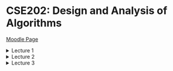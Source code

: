 # CSE202: Design and Analysis of Algorithms

<p>

[Moodle Page](https://moodle.polytechnique.fr/course/view.php?id=14939)

<details><summary>Lecture 1</summary>
  
<p>

[Power point](https://moodle.polytechnique.fr/pluginfile.php/482989/mod_resource/content/2/01-overview.pdf)
  
## Algorithms

An algorithm needs:
 1. A well-specified problem
 2. A method to solve it


An algorithm is *correct* if 
 1. it terminates
 2. it computes what its specification claims

Useful proof technique: look for **variants** and **invariants**:

```python
# Input:  x that can be multiplied
#         n nonnegative integer
# Output: x^n
def binpow(x,n):
  if n==0: return 1
  # n>0
  tmp = binpow(x,n//2) # n//2 < n
  # tmp = x^(n//2)
  tmp = tmp*tmp
  if n%2==0: return tmp
  return tmp*x
```

**Termination** is a very hard problem
- the general problem is **undecidable**

## Complexity

*How long will my program take?*
*Do I have enough money?*
  
The scientific approach:
  1. Experiment for various sizes;
  2. Model;
  3. Analyze the model;
  4. validate with experiments;
  5. If necessary, go to 2.
                                 
### Experimental Determination of (Polynomial) complexity

If the time for a computation grows like $C(n) \sim Kn^\alpha log^pn$ <br>
then doubling $n$ should take time $C(2n) \sim K2^\alpha n^\alpha log^pn$ <br>
so that $$\alpha \approx log_2 \left ( \dfrac{C(2n)}{C(n)} \right ) $$

### Notation

- $ f(n) \sim g(n) $ means $  \lim_{n\to\infty} f(n)/g(n) = 1  $
- $ f(n) = O(g(n)) $ means $ \exists K \exists M \forall n \geq M, |f(n)| \leq Kg(n) $
- $ f(n) = \Theta (g(n)) $ means $ f(n) = O(g(n)) $ and $ g(n) = O(f(n)) $

### Moore's "law"

The expression Moore's "law" is commonly used to mean that
> The speed and memory of computers is expected to **double every 18 months**.

![Graph of orders of Growth](Images/CSE202_OrdersOfGrowth.png "Slide from the powerpoint")

## Lower Bounds

### Complexity of a problem

***Def.*** The *complexity of a problem* is that of the most efficient (possibly unknown) algorithm that solves it.

**Ex.** Sorting $n$ elements has complexity $O(nlogn)$ comparisons <br>
**Proof.** Mergesort (CSE103) reaches the bound

**Ex.** Sorting $n$ elements has complexity $\Theta (nlogn) $ comparisons. <br>
**Proof.** $k$ comparisons cannot distinguish more than $2^k$ permutations and $log_2(n!) \sim n log_2 (n)$

### Complexity of Powering

$$ (x,n) \in \mathbb{A} \times \N \mapsto x^n \in \mathbb{A} $$

We already know it is $O(logn)$ multiplications in $\mathbb{A}$ <br>
*Can this be improved?*

> **Lower bounds** on the complexity require a precise definition (a **model**) of what operations the "most efficient" algorithm can perform.

**Ex.** If the only available operation in $\mathbb{A}$ is multiplication, $x^{2^k}$ requires $k$ multiplications, so that $log_2n$ is a lower bound.

**Ex.** In floating point arithmetic, $x^n = exp(nlogx)$ and the complexity hardly depends on $n$.

### Simple lower bounds

In most useful models, reading the input and writing the output take time. Then, 
$$\text{size(Input) + size(Output) } \leq \text{complexity}$$

## Reductions

Problem X **reduces to** problem Y if you can use an algorithm that solves Y to help solve X.
$$\text{Complexity of solving X} = \text{complexity of solving Y} + \text{cost of the reduction}$$

- complexity of solving Y: perhaps many calls to Y on instances of different sizes (typically, one call)
- cost of the reduction: preprocessing and postprocessing (typically, less than the cost of solving Y)
</details>

<details>
<summary>Lecture 2</summary>


[PowerPoint](https://moodle.polytechnique.fr/pluginfile.php/482992/mod_resource/content/2/02-Multiplication.pdf)

## Divide & Conquer 
### Example 1: How fast can we multiply?

- input: two $n$-digit integers
- output: at most $2n$ digits

<p>

- naive school multiplication:
  - each row: $n$ multiplications + $O(n)$ carries
  - last row: $O(n^2)$ additions + $O(n)$ carries
  - Total: $O(n^2)$ digit (or bit) operations

- Quadratic algorithm: #operations $O(n^2)$ for an input size $n$

<p>

The total cost may be
- mostly at the top (quickselect)
- mostly at the leaves (Karatsuba, Strassen)
- balanced along the levels (binary powering, mergesort)

### Polynomials

- Polynomials behave like integers, without carries
- cost: $(n_1+1)(n_2+1)$ multiplications + $O(n_1n_2)$ additions
<p>

$F$ and $G$ of degree $< n \mapsto H :=FG$

Algorithm: 
1. if $n=1$, return $FG$
2. Let $k:= \lceil\frac{n}{2}\rceil$
3. Split $F=F_0 + x^kF_1, G= G_0+x^kG_1$ <br>
    $F_0,F_1,G_0,G_1$ of degree $<k$
4. compute **recursively** <br>
  $H_0 := F_0G_0, H_1 := F_0G_1, H_2 := F_1G_0, H_3 :=F_1G_1$
5. return $H_0+x^k(H_1+H_2) + x^{2k}H_3$

**Complexity**: $C(n) \leq 4C( \lceil\frac{n}{2}\rceil) + \lambda n$ coefficient operations

$$

\begin{align*}
C(n) &\leq 4C( \left\lceil\frac{n}{2}\right\rceil) + \lambda n \\
&\leq \lambda n +  4\lambda ( \left\lceil\frac{n}{2}\right\rceil) + 16 C( \left\lceil\frac{n}{2}\right\rceil _2) \\ 
&\leq \lambda (n +  2 (2 \left\lceil\frac{n}{2}\right\rceil) +\dots + 2^{k-1}( 2^{k-1} \left\lceil\frac{n}{2}\right\rceil _{k-1})) + 4^{k+1}C(\left\lceil\frac{n}{2}\right\rceil _k) \\ 
&\leq \lambda N (1+2+\dots+2^{k-1}) + 4^kC\left(\left\lceil\frac{n}{2}\right\rceil_k\right) \\
&\leq 4^k\left(\lambda \dfrac{N}{2^k} + C(\left\lceil\frac{n}{2}\right\rceil_k) \right) \\
&\leq (\lambda +1)4^{\lceil\log_2n\rceil}= O(n^2)
\end{align*}
$$


Notation: 
- $\left\lceil\frac{n}{2}\right\rceil_1 = \left\lceil\frac{n}{2}\right\rceil $ 
- $\left\lceil\frac{n}{2}\right\rceil_{k+1} = \left \lceil \left\lceil\frac{n}{2}\right\rceil_k/2 \right \rceil$ 
- $N:$ power of $2$ s.t. <br>
$n \leq N < 2n$

#### Polynomials of Degree 1

$$F= f_0+f_1T, G= g_0+g_1T \mapsto G:= FG = h_0 + h_1T+ h_2T^2$$

Naive algorithm:
$$H = (f_0g_0) + (f_0g_1+f_1g_0)T+ f_1g_1T^2$$
Thus: $4$ multiplications and $1$ addition

Interpolation from **$3$** values:

$$\begin{align*}
h_0 &= F(0)G(0) = f_0g_0 \\
h_2 &= "F(\infty)G(\infty)" = f_1g_1 \\
\tilde h_1 &= h_0 + h_1 + h_2 = F(1)G(1) = (f_0+f_1)(g_0+g_1) 
\end{align*}$$
$$FG = h_0 + (\tilde h_1-h_0-h_2)T + h_2T^2$$
**$3$** multilplications, $2$ additions, $2$ substractions

#### Karatsuba's Algorithm

$F$ and $G$ of degree $<n \mapsto H :=FG$

**Idea**: Evaluate $FG = h_0 + (\tilde h_1-h_0-h_2)T + h_2T^2$ at $T=x^k$

Algorithm: 
1. if $n$ is small, use naive multiplication
2. Let $k:= \lceil\frac{n}{2}\rceil$
3. Split $F=F_0 + x^kF_1, G= G_0+x^kG_1$ <br>
    $F_0,F_1,G_0,G_1$ of degree $<k$
4. compute **recursively** <br>
  $H_0 := F_0G_0, H_2 := F_1G_1, \tilde H_1 :=(F_0+F_1)(G_0+G_1)$
5. return $H_0+x^k(\tilde H_1 - H_0 -H_2) + x^{2k}H_2$

Complexity: $C(n) \leq 3C(\left\lceil\frac{n}{2}\right\rceil) + \lambda n$ coefficient operations

$$
\begin{align*}
C(n) &\leq 3C( \left\lceil\frac{n}{2}\right\rceil) + \lambda n \\
&\leq \lambda n +  3\lambda ( \left\lceil\frac{n}{2}\right\rceil) + 9 C( \left\lceil\frac{n}{2}\right\rceil _2) \\ 
&\leq \lambda N (1+\frac{3}{2}+\dots+(\frac{3}{2})^{k-1}) + 3^kC\left(\left\lceil\frac{n}{2}\right\rceil_k\right) \\
&\leq \lambda N \left(\frac{3}{2}\right)^{k-1}(1+\frac{2}{3}+\dots+(\frac{2}{3})^{k-1}) + 3^kC\left(\left\lceil\frac{n}{2}\right\rceil_k\right) \\
&\leq 3^k\left(2\lambda \dfrac{N}{2^k} + C(\left\lceil\frac{n}{2}\right\rceil_k) \right) \\
&\leq (2\lambda +1)3^{\lceil\log_2n\rceil}= O(n^{\log_23})
\end{align*}
$$

### Integers

#### Karatsuba's Algorithm for Integers

$F$ and $G$ integers $<2^n \mapsto H:=FG$

Algorithm: 
1. if $n$ is small, use naive multiplication
2. Let $k:= \lceil\frac{n}{2}\rceil$
3. Split $F=F_0 + 2^kF_1, G= G_0+2^kG_1$ <br>
    $F_0,F_1,G_0,G_1<2^k$
4. compute **recursively** <br>
  $H_0 := F_0G_0, H_2 := F_1G_1, \tilde H_1 :=(F_0+F_1)(G_0+G_1)$
5. return $H_0+2^k(\tilde H_1 - H-0 -H_2) + 2^{2k}H_2$

Same algorithm as for polynomials, *similar* (not exactly the same) complexity analysis.

***$\rightarrow O(n^{\log_23})$*** bit operations

### Matrices

Input: two $n \times n$ matrices $A,X$ with $n=2^k$ 
<br>
Output: $AX$ with $AX_{ij} := \sum_{k=1}^nA_{ik}X_{kj}$


Strassen's algorithm:
1. if $n=1$, return $AX$
2. Split $A = \begin{pmatrix} a & b \\ c & d \end{pmatrix}, X = \begin{pmatrix} x & y \\ z & t \end{pmatrix}$ with $(n/2) \times (n/2)$ blocks
3. Compute recursively the $7$ products <br>
$q_1 = a(x+z), q_2 = d(y+t), q_3 = (d-a)(z-y),$ <br>
$q_4 = 8b-d)(z+t), q_5 = (b-a)z, q_6 = (c-a)(x+y), q_7 = (c-d)y$
4. Return $\begin{pmatrix}
q_1+q_5 & q_2+q_3+q_4-q_5 \\
q_1 + q_3 + q_6 - q_7 & q_2 + q_7
\end{pmatrix}$

### Application: Graph Transitive Closure

**Def.** A *graph* is a pair $(V,E)$ where
1. $V$ is a finite set of nodes/vertices
2. $E \subseteq V \times V$ is a finite set of edges

Can be described as Adjacency matrix (Boolean matrix)

Boolean Multiplication:
$$c_{ij} = \bigvee_{k=1}^na_{ik}\wedge b_{kj}$$

Let $G=(V,E)$ be a graph.

A *path from i to j* is a sequence of edges $e1,\dots e_n$ such that:
- the source of $e_1$ is i and the target of $e_n$ is j
- For every $1\leq k <n$, the target of $e_k$ is the source of $e_{k+1}$

The *transitive closure* $G^* = (V,E^*)$ is the graph where $(u,v) \in E^*$ iff there is a path from u to v

If A is the adjancency matrix of a graph G, then 

- $(A^k)_{ij} = 1$ iff there is a *path of length k* from i to j
- if $I$ is the identity matrix, then $(A \vee I)^k_{ij} = 1$ iff there exists a *path of length at most k* from i to j
-  $(A \vee I)^{n-1}$ is the adjacency matrix of G^*

The matrix $(A \vee I)^{n-1}$ can be computedd by *log n* squaring operations/multiplications $$O(n^{\log_27}\cdot \log_2n)$$

</details>

<details>
<summary>Lecture 3</summary>
<p>

[PowerPoint](https://moodle.polytechnique.fr/mod/resource/view.php?id=304169)

## Comparing Rankings

How similar are two rankings of n objects?

**Kendall-tau distance**
 : number of inversions between two rankings 

- inversion = pair $i < j$ such that $A[i]>A[j]$ 
- same as number of lines crossing when connecting same objects in two rankings

Algorithm: <br>
_Input._ An array A <br>
_Output._ Number of paris $i<j$ such that $A[i]>A[j]$

Complexity: <br>
Brute force algorithm: check all $O(n^2)$ pairs $i$ and $j$ <br>
Divide and Conquer: $O(n \log n)$

### Counting inversions: DAC

1. Divide into 2 sublists of equal size
2. Recursively count the inversions
3. Combine: add recursive counts plus inversions between sublists 

Variation of **merge-sort** <br>
**Combine:** count inversions between sublists
- assume each half is sorted
- count inversions where $A[i]$ and $A[j]$ are in different halves
- merge two halves into sorted whole 

**Merge and count**: count inversions while merging the two sorted lists

### Sort and Count Algorithm

```
Sort-and-Count(A):
  if A has one element
    return (0,A)

  Divide A into two halves A1,A2
  (r1,A1) <- Sort-and-Count(A1)
  (r2,A2) <- Sort-and-Count(A2)

  (rC,A) <- Merge-and-Count(A1,A2)
  return (r1+r2+rC,A)
```
```
Merge-and-Count(A1,A2):
  initialize an empty array B
  Inv <- 0

  if A1 or A2 is empty 
    return (0,nonempty list)

  Compare first elems of A1, A2
  If the smallest is in A1:
    move it at the end of B
  Else
    move it at the end of B
    Inv += |A1|

  return (Inv,B)
```
Complexity:

$$
\begin{align*}
C(n) &\leq 2C(\lceil n/2 \rceil) + \lambda n \\
&\leq \lambda n 2\lambda \lceil n/2 \rceil + 4C(\lceil n/2 \rceil_2) \\
&\leq \lambda N (1+1+1+\dots+1) + 2^kC(\lceil n/2 \rceil_k) \\
&\leq \lambda N (k-1) +  2^kC(\lceil n/2 \rceil_k) \\
&= \lambda n (\lceil\log_2 n \rceil-1) + 2^{\lceil \log_2n\rceil} \\
&= O(n\log n)
\end{align*}$$
(Where $N$: power of $2$ s.t. $n \leq N < 2n$)

## Selection: Linear Time with DAC

Complexity of DAC algorithms: <br>
- $O(\log n)$: binary powering
- $O(n \log n)$: merge sort, counting inversions
- $O(n^{\log_23}\approx n^{1.58})$: Karatsuba multiplication (integers, polynomials)
- $O(n^{\log_27}\approx n^{2.80})$: Strassen's matrix multiplication

### Statement of the Problem:

_Select:_ $(A:= \{a_1,\dots,a_n\},k) \mapsto x \in A$ s.t. $|\{a\in A| a \leq x\}| = k$

**Algorithm:** 
```
Select(A,k):
  If |A| = 1, return A[0]
  Choose a good pivot p
  q := Partition(A,p)
  If q=k return q
  If q>k return Select(A[:q],k)
  If q<k return Select(A[q:],k-q)
```
Worst case: $C(n) \leq C(n) + O(n) \rightarrow O(n^2)$

Complexity depends on $\left | q- |A|/2 \right |$ being small, need to choose good pivot

### Selection in worst-case linear time

_Goal._ Find pivot element p that divides list of n elements into two pieces so that each piece is guaranteed to have $\leq 7/10 n$ elements.

_Q._ How to find approximate median in linear time? <br>
_A._ recursively compute median of sample of $\leq 2/10n$ elements

$$
C(n) = 
  \begin{cases} 
  \Theta (1), &\text{if } n=1 \\
  C(7/10n) + C(2/10n) + \Theta (n), &\text{otherwise}
  \end{cases}
$$
To prove: $C(n) = \Theta (n) $

### Median-of-medians selection algorithm
```
MOM-Select(A,k):
  n <- |A|
  if n < 50:
    return k-th smallest element of A via mergesort
  Group A into n/5 groups of 5 elements each (ignore leftovers)
  B <- median of each group of 5
  p <- MOM-Select(B,n/10)

  (L,R) <- Partition(A,p)
  if (k<|L|) return MOM-select(L,k)
  else if (k>|L|) return MOM-select(R,k-|L|)
  else return p 
```

#### Complexity Analysis:

- At least half of $5$-element medians $\leq p$
- At least $(n/5)/2=n/10$ medians $\leq p$
- At least $3n/10$ elements $\leq p$ ($3$ for each median) 
- By same logic: At least $3n/10$ elements $\geq p$

MOM selection algorithm recurrence:
- select called recursively with $n/5$ elements to compute MOM $p$ <br>($=C(\lfloor n/5 \rfloor)$)
- at least $3/10 n$ elements $\leq p$
- at least $3/10 n$ elements $\leq p$
- select called recursively with at most $n-(3/10n)$ elements <br>($=C(n-3\lfloor n/10 \rfloor)$)
- computing median of $5$: $\leq 6$ comparisons per group <br>($=6/5n$)
- partitioning: $\leq n$ comparisons <br>($=5/5n$)

$$C(n) \leq C(\lfloor n/5 \rfloor)+C(n-3\lfloor n/10 \rfloor) + \frac{11}{5}n$$

#### Recurrence: 
$$C(n) \leq C(1/5n)+C(7/10n)+\lambda n$$
$$C(x) + C(y) \leq C(x+y) \text{ (super-additive)}$$

<!-- 
$$\begin{align*}
  & & & &C(n) & & & & \\
  & &C(1/5n) & & & &C(7/10n) & &\leq C((1/5+7/10)n) \\
  &C((1/5)^2n) & &C(7/10\cdot 1/5 n) & &C(1/5 \cdot 7/10 n) & &C((7/10)^2n) &\leq C((1/5+7/10)^2n) \\
  & & & &\dots & & & &\leq C((1/5+7/10)^kn) 
\end{align*}$$
-->

![Recurrence Tree](Images/Lec3Recurrence.png "Recurrence Tree from Slides")

$$
\begin{align*}
C(n)&\leq C(9/10n) + \lambda n \\
&\leq C((9/10)^2n) + \lambda n (1+9/10) \\
&\leq C((9/10)^3n) + \lambda n(1+9/10+(9/10)^2) \\
& \dots \\
&\leq C(n_0) + \lambda n(1+9/10+(9/10)^2+\dots) \\
&\leq C(n_0) + \lambda n \cdot 10 = O(n)
\end{align*}
$$

</details>